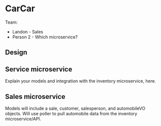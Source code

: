 # CarCar

Team:

* Landon - Sales
* Person 2 - Which microservice?

## Design

## Service microservice

Explain your models and integration with the inventory
microservice, here.

## Sales microservice

Models will include a sale, customer, salesperson, and automobileVO objects. Will use poller to pull automobile data from the inventory microservice/API.
